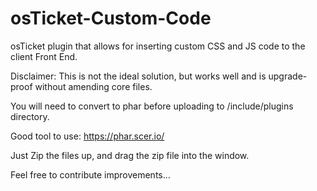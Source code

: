 # osTicket-Custom-Code

osTicket plugin that allows for inserting custom CSS and JS code to the client Front End.

Disclaimer: This is not the ideal solution, but works well and is upgrade-proof without amending core files. 

You will need to convert to phar before uploading to /include/plugins directory.

Good tool to use: https://phar.scer.io/

Just Zip the files up, and drag the zip file into the window.

Feel free to contribute improvements...
